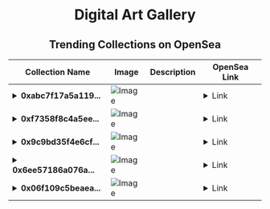 <div align="center">

# Digital Art Gallery

## Trending Collections on OpenSea

| Collection Name                       | Image                                                                                     | Description                       | OpenSea Link                                                                                          |
|---------------------------------------|-------------------------------------------------------------------------------------------|-----------------------------------|--------------------------------------------------------------------------------------------------------|
| **<details><summary>0xabc7f17a5a119...</summary>0xabc7f17a5a119a561cb4f79d7eeb154c5bb0cb81</details>** | ![Image](https://i2.seadn.io/optimism/0xf2bc31a6b37c6b4ab676fb38aa5a5960847d1b6a/e7569628e409429926c9300e776192/63e7569628e409429926c9300e776192.png?w=200&auto=format) |  | <details><summary>Link</summary>[0xabc7f17a5a119a561cb4f79d7eeb154c5bb0cb81](https://opensea.io/collection/0xabc7f17a5a119a561cb4f79d7eeb154c5bb0cb81)</details> |
| **<details><summary>0xf7358f8c4a5ee...</summary>0xf7358f8c4a5eefa4aa8533c322cf128078dd89c1</details>** | ![Image](https://i2.seadn.io/optimism/0xf2bc31a6b37c6b4ab676fb38aa5a5960847d1b6a/e7569628e409429926c9300e776192/63e7569628e409429926c9300e776192.png?w=200&auto=format) |  | <details><summary>Link</summary>[0xf7358f8c4a5eefa4aa8533c322cf128078dd89c1](https://opensea.io/collection/0xf7358f8c4a5eefa4aa8533c322cf128078dd89c1)</details> |
| **<details><summary>0x9c9bd35f4e6cf...</summary>0x9c9bd35f4e6cf8a0fa195a2cf18d8333a98ab20e</details>** | ![Image](https://i2.seadn.io/optimism/0xf2bc31a6b37c6b4ab676fb38aa5a5960847d1b6a/e7569628e409429926c9300e776192/63e7569628e409429926c9300e776192.png?w=200&auto=format) |  | <details><summary>Link</summary>[0x9c9bd35f4e6cf8a0fa195a2cf18d8333a98ab20e](https://opensea.io/collection/0x9c9bd35f4e6cf8a0fa195a2cf18d8333a98ab20e)</details> |
| **<details><summary>0x6ee57186a076a...</summary>0x6ee57186a076ae0d2f669dc26ed03ed2c55d787b</details>** | ![Image](https://i2.seadn.io/optimism/0xf2bc31a6b37c6b4ab676fb38aa5a5960847d1b6a/e7569628e409429926c9300e776192/63e7569628e409429926c9300e776192.png?w=200&auto=format) |  | <details><summary>Link</summary>[0x6ee57186a076ae0d2f669dc26ed03ed2c55d787b](https://opensea.io/collection/0x6ee57186a076ae0d2f669dc26ed03ed2c55d787b)</details> |
| **<details><summary>0x06f109c5beaea...</summary>0x06f109c5beaeab26edd607d47a9079233e6edeae</details>** | ![Image](https://i2.seadn.io/optimism/0xf2bc31a6b37c6b4ab676fb38aa5a5960847d1b6a/e7569628e409429926c9300e776192/63e7569628e409429926c9300e776192.png?w=200&auto=format) |  | <details><summary>Link</summary>[0x06f109c5beaeab26edd607d47a9079233e6edeae](https://opensea.io/collection/0x06f109c5beaeab26edd607d47a9079233e6edeae)</details> |

</div>
